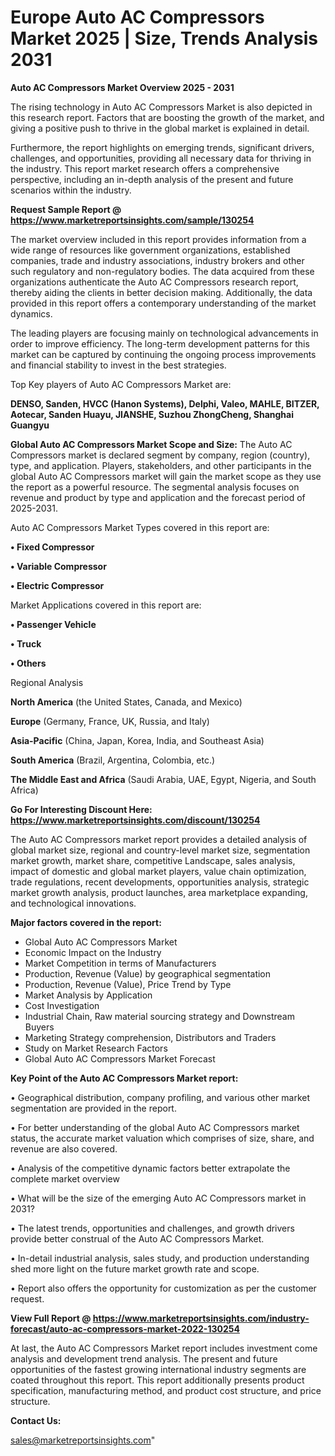 # Europe Auto AC Compressors Market 2025 | Size, Trends Analysis 2031

<Strong> Auto AC Compressors Market Overview 2025 - 2031</strong>

The rising technology in Auto AC Compressors Market is also depicted in this research report. Factors that are boosting the growth of the market, and giving a positive push to thrive in the global market is explained in detail.

Furthermore, the report highlights on emerging trends, significant drivers, challenges, and opportunities, providing all necessary data for thriving in the industry. This report market research offers a comprehensive perspective, including an in-depth analysis of the present and future scenarios within the industry.

<strong>Request Sample Report @ <a href=https://www.marketreportsinsights.com/sample/130254>https://www.marketreportsinsights.com/sample/130254</a></strong>

The market overview included in this report provides information from a wide range of resources like government organizations, established companies, trade and industry associations, industry brokers and other such regulatory and non-regulatory bodies. The data acquired from these organizations authenticate the Auto AC Compressors research report, thereby aiding the clients in better decision making. Additionally, the data provided in this report offers a contemporary understanding of the market dynamics.

The leading players are focusing mainly on technological advancements in order to improve efficiency. The long-term development patterns for this market can be captured by continuing the ongoing process improvements and financial stability to invest in the best strategies.

Top Key players of Auto AC Compressors Market are:

<strong>DENSO, Sanden, HVCC (Hanon Systems), Delphi, Valeo, MAHLE, BITZER, Aotecar, Sanden Huayu, JIANSHE, Suzhou ZhongCheng, Shanghai Guangyu</strong>

<strong><b>Global Auto AC Compressors Market Scope and Size:</b></strong>
The Auto AC Compressors market is declared segment by company, region (country), type, and application. Players, stakeholders, and other participants in the global Auto AC Compressors market will gain the market scope as they use the report as a powerful resource. The segmental analysis focuses on revenue and product by type and application and the forecast period of 2025-2031.

Auto AC Compressors Market Types covered in this report are:

<strong>• Fixed Compressor

• Variable Compressor

• Electric Compressor</strong>

Market Applications covered in this report are:

<strong>• Passenger Vehicle

• Truck

• Others</strong> 

Regional Analysis

<strong>North America</strong> (the United States, Canada, and Mexico)

<strong>Europe</strong> (Germany, France, UK, Russia, and Italy)

<strong>Asia-Pacific</strong> (China, Japan, Korea, India, and Southeast Asia)

<strong>South America</strong> (Brazil, Argentina, Colombia, etc.)

<strong>The Middle East and Africa</strong> (Saudi Arabia, UAE, Egypt, Nigeria, and South Africa)

<strong>Go For Interesting Discount Here: <a href=https://www.marketreportsinsights.com/discount/130254>https://www.marketreportsinsights.com/discount/130254</a></strong>

The Auto AC Compressors market report provides a detailed analysis of global market size, regional and country-level market size, segmentation market growth, market share, competitive Landscape, sales analysis, impact of domestic and global market players, value chain optimization, trade regulations, recent developments, opportunities analysis, strategic market growth analysis, product launches, area marketplace expanding, and technological innovations.

<strong><b>Major factors covered in the report:</b></strong>
<ul>
  <li>Global Auto AC Compressors Market </li>
  <li>Economic Impact on the Industry</li>
  <li>Market Competition in terms of Manufacturers</li>
  <li>Production, Revenue (Value) by geographical segmentation</li>
  <li>Production, Revenue (Value), Price Trend by Type</li>
  <li>Market Analysis by Application</li>
  <li>Cost Investigation</li>
  <li>Industrial Chain, Raw material sourcing strategy and Downstream Buyers</li>
  <li>Marketing Strategy comprehension, Distributors and Traders</li>
  <li>Study on Market Research Factors</li>
  <li>Global Auto AC Compressors Market Forecast</li>
</ul>

<strong><b>Key Point of the Auto AC Compressors Market report:</b></strong>

• Geographical distribution, company profiling, and various other market segmentation are provided in the report.

• For better understanding of the global Auto AC Compressors market status, the accurate market valuation which comprises of size, share, and revenue are also covered.

• Analysis of the competitive dynamic factors better extrapolate the complete market overview

• What will be the size of the emerging Auto AC Compressors market in 2031?

• The latest trends, opportunities and challenges, and growth drivers provide better construal of the Auto AC Compressors Market.

• In-detail industrial analysis, sales study, and production understanding shed more light on the future market growth rate and scope.

• Report also offers the opportunity for customization as per the customer request.

<strong><b>View Full Report @ <a href=https://www.marketreportsinsights.com/industry-forecast/auto-ac-compressors-market-2022-130254>https://www.marketreportsinsights.com/industry-forecast/auto-ac-compressors-market-2022-130254</a></b></strong>


At last, the Auto AC Compressors Market report includes investment come analysis and development trend analysis. The present and future opportunities of the fastest growing international industry segments are coated throughout this report. This report additionally presents product specification, manufacturing method, and product cost structure, and price structure.

<strong>Contact Us:</strong>

sales@marketreportsinsights.com"
